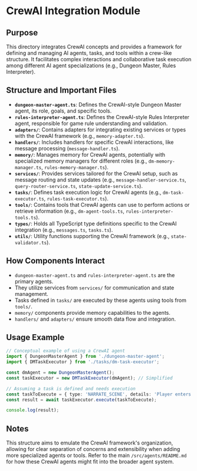 # CrewAI Integration Module

## Purpose

This directory integrates CrewAI concepts and provides a framework for defining and managing AI agents, tasks, and tools within a crew-like structure. It facilitates complex interactions and collaborative task execution among different AI agent specializations (e.g., Dungeon Master, Rules Interpreter).

## Structure and Important Files

- **`dungeon-master-agent.ts`**: Defines the CrewAI-style Dungeon Master agent, its role, goals, and specific tools.
- **`rules-interpreter-agent.ts`**: Defines the CrewAI-style Rules Interpreter agent, responsible for game rule understanding and validation.
- **`adapters/`**: Contains adapters for integrating existing services or types with the CrewAI framework (e.g., `memory-adapter.ts`).
- **`handlers/`**: Includes handlers for specific CrewAI interactions, like message processing (`message-handler.ts`).
- **`memory/`**: Manages memory for CrewAI agents, potentially with specialized memory managers for different roles (e.g., `dm-memory-manager.ts`, `rules-memory-manager.ts`).
- **`services/`**: Provides services tailored for the CrewAI setup, such as message routing and state updates (e.g., `message-handler-service.ts`, `query-router-service.ts`, `state-update-service.ts`).
- **`tasks/`**: Defines task execution logic for CrewAI agents (e.g., `dm-task-executor.ts`, `rules-task-executor.ts`).
- **`tools/`**: Contains tools that CrewAI agents can use to perform actions or retrieve information (e.g., `dm-agent-tools.ts`, `rules-interpreter-tools.ts`).
- **`types/`**: Holds all TypeScript type definitions specific to the CrewAI integration (e.g., `messages.ts`, `tasks.ts`).
- **`utils/`**: Utility functions supporting the CrewAI framework (e.g., `state-validator.ts`).

## How Components Interact

- `dungeon-master-agent.ts` and `rules-interpreter-agent.ts` are the primary agents.
- They utilize services from `services/` for communication and state management.
- Tasks defined in `tasks/` are executed by these agents using tools from `tools/`.
- `memory/` components provide memory capabilities to the agents.
- `handlers/` and `adapters/` ensure smooth data flow and integration.

## Usage Example

```typescript
// Conceptual example of using a CrewAI agent
import { DungeonMasterAgent } from './dungeon-master-agent';
import { DMTaskExecutor } from './tasks/dm-task-executor';

const dmAgent = new DungeonMasterAgent();
const taskExecutor = new DMTaskExecutor(dmAgent); // Simplified

// Assuming a task is defined and needs execution
const taskToExecute = { type: 'NARRATE_SCENE', details: 'Player enters a dark cave.' };
const result = await taskExecutor.execute(taskToExecute);

console.log(result);
```

## Notes

This structure aims to emulate the CrewAI framework's organization, allowing for clear separation of concerns and extensibility when adding more specialized agents or tools. Refer to the main `/src/agents/README.md` for how these CrewAI agents might fit into the broader agent system.
